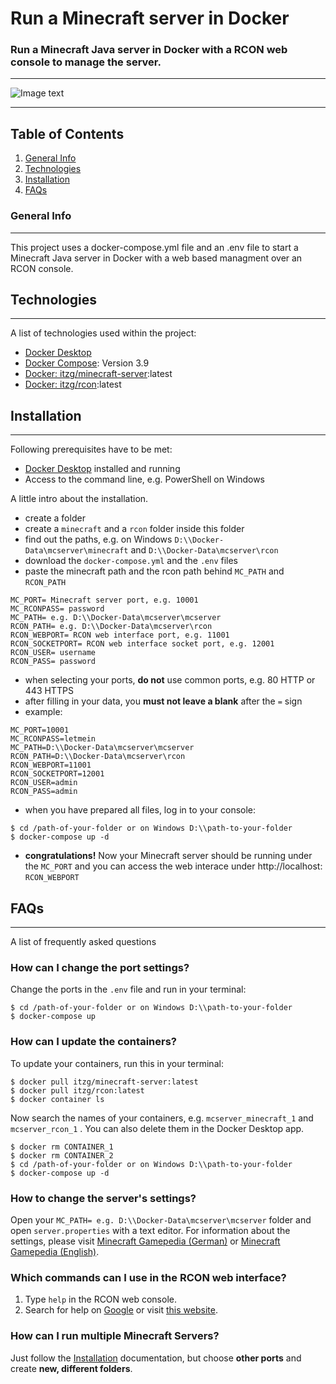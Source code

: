 # Run a Minecraft server in Docker

### Run a Minecraft Java server in Docker with a RCON web console to manage the server.
***
![Image text](https://www.minecraft.net/etc.clientlibs/minecraft/clientlibs/main/resources/img/header/logo.png)
***
## Table of Contents
1. [General Info](#general-info)
2. [Technologies](#technologies)
3. [Installation](#installation)
4. [FAQs](#faqs)

### General Info
***
This project uses a docker-compose.yml file and an .env file to start a Minecraft Java server in Docker with a web based managment over an RCON console.



## Technologies
***
A list of technologies used within the project:
* [Docker Desktop](https://www.docker.com/get-started)
* [Docker Compose](https://docs.docker.com/compose/): Version 3.9
* [Docker: itzg/minecraft-server](https://hub.docker.com/r/itzg/minecraft-server):latest
* [Docker: itzg/rcon](https://hub.docker.com/r/itzg/rcon):latest

## Installation
***
Following prerequisites have to be met:
* [Docker Desktop](https://www.docker.com/get-started) installed and running
* Access to the command line, e.g. PowerShell on Windows

A little intro about the installation. 
* create a folder
* create a ```minecraft``` and a ```rcon``` folder inside this folder
* find out the paths, e.g. on Windows ```D:\\Docker-Data\mcserver\minecraft``` and ```D:\\Docker-Data\mcserver\rcon```
* download the ```docker-compose.yml``` and the ```.env``` files
* paste the minecraft path and the rcon path behind ```MC_PATH``` and ```RCON_PATH```

```
MC_PORT= Minecraft server port, e.g. 10001
MC_RCONPASS= password
MC_PATH= e.g. D:\\Docker-Data\mcserver\mcserver
RCON_PATH= e.g. D:\\Docker-Data\mcserver\rcon
RCON_WEBPORT= RCON web interface port, e.g. 11001
RCON_SOCKETPORT= RCON web interface socket port, e.g. 12001
RCON_USER= username
RCON_PASS= password
```
* when selecting your ports, **do not** use common ports, e.g. 80 HTTP or 443 HTTPS
* after filling in your data, you **must not leave a blank** after the ```=``` sign
* example:
```
MC_PORT=10001
MC_RCONPASS=letmein
MC_PATH=D:\\Docker-Data\mcserver\mcserver
RCON_PATH=D:\\Docker-Data\mcserver\rcon
RCON_WEBPORT=11001
RCON_SOCKETPORT=12001
RCON_USER=admin
RCON_PASS=admin
```
* when you have prepared all files, log in to your console:
```
$ cd /path-of-your-folder or on Windows D:\\path-to-your-folder
$ docker-compose up -d
```
* **congratulations!** Now your Minecraft server should be running under the ```MC_PORT``` and you can access the web interace under http://localhost: ```RCON_WEBPORT```

## FAQs
***
A list of frequently asked questions

### How can I change the port settings?
Change the ports in the ```.env``` file and run in your terminal:
```
$ cd /path-of-your-folder or on Windows D:\\path-to-your-folder
$ docker-compose up
```
### How can I update the containers?
To update your containers, run this in your terminal:
```
$ docker pull itzg/minecraft-server:latest
$ docker pull itzg/rcon:latest
$ docker container ls
```
Now search the names of your containers, e.g. ```mcserver_minecraft_1``` and ```mcserver_rcon_1``` . You can also delete them in the Docker Desktop app.
```
$ docker rm CONTAINER_1
$ docker rm CONTAINER_2
$ cd /path-of-your-folder or on Windows D:\\path-to-your-folder
$ docker-compose up -d
```
### How to change the server's settings?
Open your ```MC_PATH= e.g. D:\\Docker-Data\mcserver\mcserver``` folder and open ```server.properties``` with a text editor. For information about the settings, please visit [Minecraft Gamepedia (German)](https://minecraft-de.gamepedia.com/Server.properties) or [Minecraft Gamepedia (English)](https://minecraft.gamepedia.com/Server.properties).

### Which commands can I use in the RCON web interface?
1. Type ```help``` in the RCON web console.
2. Search for help on [Google](https://google.com) or visit [this website](https://www.ign.com/wikis/minecraft/Admin_and_Server_Commands).

### How can I run multiple Minecraft Servers?
Just follow the [Installation](#installation) documentation, but choose **other ports** and create **new, different folders**.